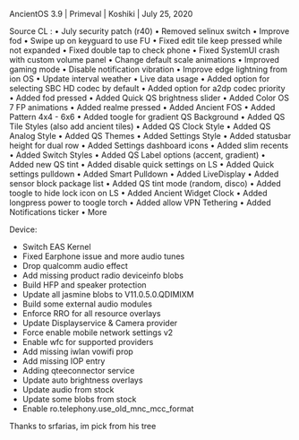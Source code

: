 AncientOS 3.9 | Primeval | Koshiki | July 25, 2020

Source CL :
• July security patch (r40)
• Removed selinux switch
• Improve fod
• Swipe up on keyguard to use FU
• Fixed edit tile keep pressed while not expanded
• Fixed double tap to check phone
• Fixed SystemUI crash with custom volume panel
• Change default scale animations
• Improved gaming mode
• Disable notification vibration
• Improve edge lightning from ion OS
• Update interval weather
• Live data usage
• Added option for selecting SBC HD codec by default
• Added option for a2dp codec priority
• Added fod pressed
• Added Quick QS brightness slider
• Added Color OS 7 FP animations
• Added realme pressed
• Added Ancient FOS
• Added Pattern 4x4 - 6x6
• Added toogle for gradient QS Background
• Added QS Tile Styles (also add ancient tiles)
• Added QS Clock Style
• Added QS Analog Style
• Added QS Themes
• Added Settings Style
• Added statusbar height for dual row
• Added Settings dashboard icons
• Added slim recents
• Added Switch Styles
• Added QS Label options (accent, gradient)
• Added new QS tint
• Added disable quick settings on LS
• Added Quick settings pulldown
• Added Smart Pulldown
• Added LiveDisplay
• Added sensor block package list
• Added QS tint mode (random, disco)
• Added toogle to hide lock icon on LS
• Added Ancient Widget Clock
• Added longpress power to toogle torch
• Added allow VPN Tethering
• Added Notifications ticker
• More

Device:
- Switch EAS Kernel
- Fixed Earphone issue and more audio tunes
- Drop qualcomm audio effect
- Add missing product radio deviceinfo blobs 
- Build HFP and speaker protection 
- Update all jasmine blobs to V11.0.5.0.QDIMIXM 
- Build some external audio modules
- Enforce RRO for all resource overlays
- Update Displayservice & Camera provider
- Force enable mobile network settings v2
- Enable wfc for supported providers
- Add missing iwlan vowifi prop 
- Add missing IOP entry 
- Adding qteeconnector service
- Update auto brightness overlays
- Update audio from stock
- Update some blobs from stock
- Enable ro.telephony.use_old_mnc_mcc_format

Thanks to srfarias, im pick from his tree
